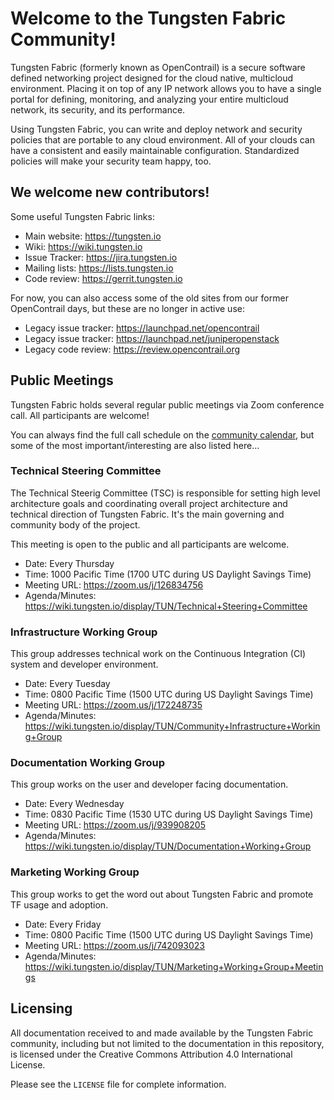 # Welcome to the Tungsten Fabric Community!

Tungsten Fabric (formerly known as OpenContrail) is a secure software defined networking project designed for the cloud native, multicloud environment. Placing it on top of any IP network allows you to have a single portal for defining, monitoring, and analyzing your entire multicloud network, its security, and its performance.

Using Tungsten Fabric, you can write and deploy network and security policies that are portable to any cloud environment. All of your clouds can have a consistent and easily maintainable configuration. Standardized policies will make your security team happy, too.

## We welcome new contributors!

Some useful Tungsten Fabric links:

* Main website: https://tungsten.io  
* Wiki: https://wiki.tungsten.io  
* Issue Tracker: https://jira.tungsten.io 
* Mailing lists: https://lists.tungsten.io  
* Code review: https://gerrit.tungsten.io 

For now, you can also access some of the old sites from our former OpenContrail days, but these are no longer in active use:

* Legacy issue tracker: https://launchpad.net/opencontrail  
* Legacy issue tracker: https://launchpad.net/juniperopenstack  
* Legacy code review: https://review.opencontrail.org  

## Public Meetings

Tungsten Fabric holds several regular public meetings via Zoom conference call. All
participants are welcome!

You can always find the full call schedule on the [community calendar](https://tungsten.io/community/), but some of the most important/interesting are also listed here…

### Technical Steering Committee

The Technical Steerig Committee (TSC) is responsible for setting high level architecture goals and coordinating overall project architecture and technical direction of Tungsten Fabric. It's the main governing and community body of the project. 

This meeting is open to the public and all participants are welcome.

* Date: Every Thursday
* Time: 1000 Pacific Time (1700 UTC during US Daylight Savings Time)  
* Meeting URL: https://zoom.us/j/126834756 
* Agenda/Minutes: https://wiki.tungsten.io/display/TUN/Technical+Steering+Committee

### Infrastructure Working Group

This group addresses technical work on the Continuous Integration (CI) system
and developer environment. 

* Date: Every Tuesday  
* Time: 0800 Pacific Time (1500 UTC during US Daylight Savings Time)
* Meeting URL: https://zoom.us/j/172248735
* Agenda/Minutes: https://wiki.tungsten.io/display/TUN/Community+Infrastructure+Working+Group

### Documentation Working Group

This group works on the user and developer facing documentation.

* Date: Every Wednesday
* Time: 0830 Pacific Time (1530 UTC during US Daylight Savings Time)
* Meeting URL: https://zoom.us/j/939908205
* Agenda/Minutes: https://wiki.tungsten.io/display/TUN/Documentation+Working+Group

### Marketing Working Group

This group works to get the word out about Tungsten Fabric and promote TF usage and adoption.

* Date: Every Friday
* Time: 0800 Pacific Time (1500 UTC during US Daylight Savings Time)
* Meeting URL: https://zoom.us/j/742093023
* Agenda/Minutes: https://wiki.tungsten.io/display/TUN/Marketing+Working+Group+Meetings

## Licensing

All documentation received to and made available by the Tungsten Fabric community, including but not limited to the documentation in this repository, is licensed under the Creative Commons Attribution 4.0 International License.

Please see the `LICENSE` file for complete information.
